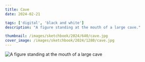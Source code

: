 ```yaml
---
title: Cave
date: 2024-02-21

tags: ['digital', 'black and white']
description: "A figure standing at the mouth of a large cave."

thumbnail: /images/sketchbook/2024/640/cave.jpg
cover_image: /images/sketchbook/2024/1280/cave.jpg
---
```


![A figure standing at the mouth of a large cave](/images/sketchbook/2024/960/cave.jpg)

